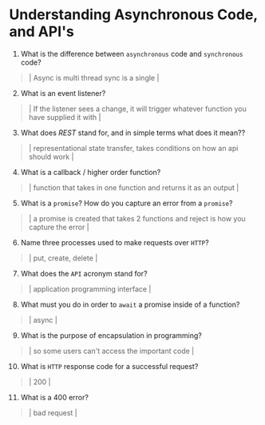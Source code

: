 # Understanding Asynchronous Code, and API's
01. What is the difference between `asynchronous` code and `synchronous` code?

  > | Async is multi thread sync is a single  |

02. What is an event listener?

  > | If the listener sees a change, it will trigger whatever function you have supplied it with |

03. What does *REST* stand for, and in simple terms what does it mean??

  > | representational state transfer, takes conditions on how an api should work |

04. What is a callback / higher order function?

  > | function that takes in one function and returns it as an output |

05. What is a `promise`? How do you capture an error from a `promise`?

  > | a promise is created that takes 2 functions and reject is how you capture the error  |

06. Name three processes used to make requests over `HTTP`?

  > | put, create, delete |

07. What does the `API` acronym stand for?

  > | application programming interface  |

08. What must you do in order to `await` a promise inside of a function?

  > | async |

09. What is the purpose of encapsulation in programming?

  > | so some users can't access the important code |

10. What is `HTTP` response code for a successful request?

  > | 200 |

11. What is a 400 error?

  > | bad request |
